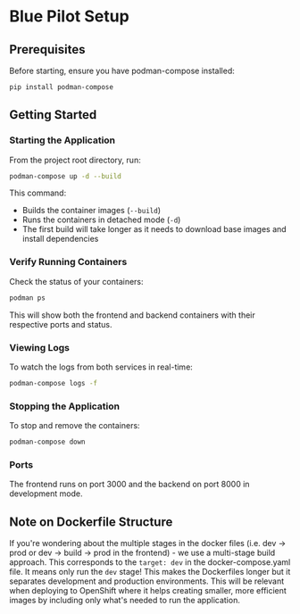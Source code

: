 # Blue Pilot Setup

## Prerequisites

Before starting, ensure you have podman-compose installed:

```bash
pip install podman-compose
```

## Getting Started

### Starting the Application

From the project root directory, run:

```bash
podman-compose up -d --build
```

This command:
- Builds the container images (`--build`)
- Runs the containers in detached mode (`-d`)
- The first build will take longer as it needs to download base images and install dependencies

### Verify Running Containers

Check the status of your containers:

```bash
podman ps
```

This will show both the frontend and backend containers with their respective ports and status.

### Viewing Logs

To watch the logs from both services in real-time:

```bash
podman-compose logs -f
```

### Stopping the Application

To stop and remove the containers:

```bash
podman-compose down
```

### Ports
The frontend runs on port 3000 and the backend on port 8000 in development mode.

## Note on Dockerfile Structure

If you're wondering about the multiple stages in the docker files (i.e. dev -> prod or dev -> build -> prod in the frontend) - we use a multi-stage build approach. This corresponds to the `target: dev` in the docker-compose.yaml file. It means only run the `dev` stage! This makes the Dockerfiles longer but it separates development and production environments. This will be relevant when deploying to OpenShift where it helps creating smaller, more efficient images by including only what's needed to run the application.
